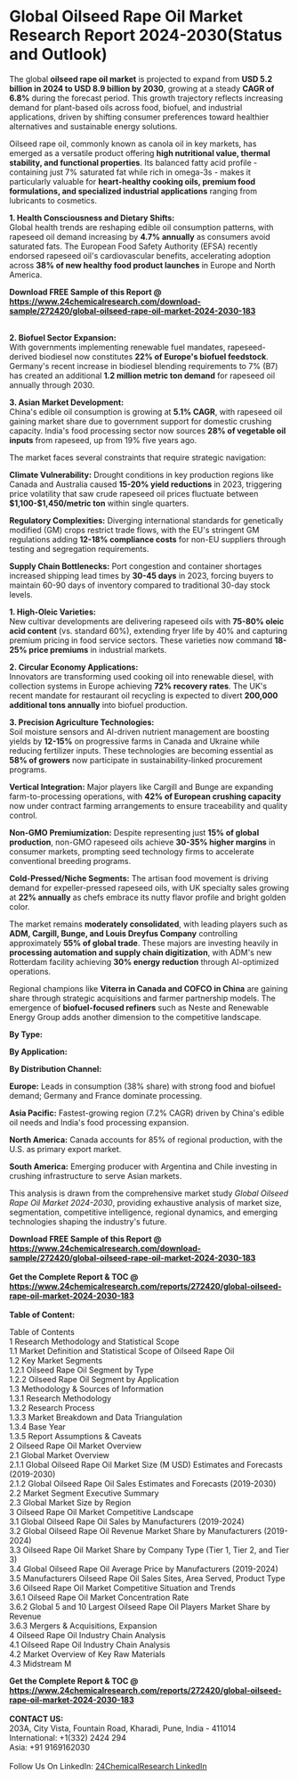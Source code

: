 <h1>Global Oilseed Rape Oil Market Research Report 2024-2030(Status and Outlook)</h1><p>The global <strong>oilseed rape oil market</strong> is projected to expand from <strong>USD 5.2 billion in 2024 to USD 8.9 billion by 2030</strong>, growing at a steady <strong>CAGR of 6.8%</strong> during the forecast period. This growth trajectory reflects increasing demand for plant-based oils across food, biofuel, and industrial applications, driven by shifting consumer preferences toward healthier alternatives and sustainable energy solutions.</p><p>Oilseed rape oil, commonly known as canola oil in key markets, has emerged as a versatile product offering <strong>high nutritional value, thermal stability, and functional properties</strong>. Its balanced fatty acid profile - containing just 7% saturated fat while rich in omega-3s - makes it particularly valuable for <strong>heart-healthy cooking oils, premium food formulations, and specialized industrial applications</strong> ranging from lubricants to cosmetics.</p><p><strong>1. Health Consciousness and Dietary Shifts:</strong><br>
Global health trends are reshaping edible oil consumption patterns, with rapeseed oil demand increasing by <strong>4.7% annually</strong> as consumers avoid saturated fats. The European Food Safety Authority (EFSA) recently endorsed rapeseed oil's cardiovascular benefits, accelerating adoption across <strong>38% of new healthy food product launches</strong> in Europe and North America.</p><div><b>Download FREE Sample of this Report @ 
            <a href="https://www.24chemicalresearch.com/download-sample/272420/global-oilseed-rape-oil-market-2024-2030-183">
            https://www.24chemicalresearch.com/download-sample/272420/global-oilseed-rape-oil-market-2024-2030-183</a></b></div><br><p><strong>2. Biofuel Sector Expansion:</strong><br>
With governments implementing renewable fuel mandates, rapeseed-derived biodiesel now constitutes <strong>22% of Europe's biofuel feedstock</strong>. Germany's recent increase in biodiesel blending requirements to 7% (B7) has created an additional <strong>1.2 million metric ton demand</strong> for rapeseed oil annually through 2030.</p><p><strong>3. Asian Market Development:</strong><br>
China's edible oil consumption is growing at <strong>5.1% CAGR</strong>, with rapeseed oil gaining market share due to government support for domestic crushing capacity. India's food processing sector now sources <strong>28% of vegetable oil inputs</strong> from rapeseed, up from 19% five years ago.</p><p>The market faces several constraints that require strategic navigation:</p><p><strong>Climate Vulnerability:</strong> Drought conditions in key production regions like Canada and Australia caused <strong>15-20% yield reductions</strong> in 2023, triggering price volatility that saw crude rapeseed oil prices fluctuate between <strong>$1,100-$1,450/metric ton</strong> within single quarters.</p><p><strong>Regulatory Complexities:</strong> Diverging international standards for genetically modified (GM) crops restrict trade flows, with the EU's stringent GM regulations adding <strong>12-18% compliance costs</strong> for non-EU suppliers through testing and segregation requirements.</p><p><strong>Supply Chain Bottlenecks:</strong> Port congestion and container shortages increased shipping lead times by <strong>30-45 days</strong> in 2023, forcing buyers to maintain 60-90 days of inventory compared to traditional 30-day stock levels.</p><p><strong>1. High-Oleic Varieties:</strong><br>
New cultivar developments are delivering rapeseed oils with <strong>75-80% oleic acid content</strong> (vs. standard 60%), extending fryer life by 40% and capturing premium pricing in food service sectors. These varieties now command <strong>18-25% price premiums</strong> in industrial markets.</p><p><strong>2. Circular Economy Applications:</strong><br>
Innovators are transforming used cooking oil into renewable diesel, with collection systems in Europe achieving <strong>72% recovery rates</strong>. The UK's recent mandate for restaurant oil recycling is expected to divert <strong>200,000 additional tons annually</strong> into biofuel production.</p><p><strong>3. Precision Agriculture Technologies:</strong><br>
Soil moisture sensors and AI-driven nutrient management are boosting yields by <strong>12-15%</strong> on progressive farms in Canada and Ukraine while reducing fertilizer inputs. These technologies are becoming essential as <strong>58% of growers</strong> now participate in sustainability-linked procurement programs.</p><p><strong>Vertical Integration:</strong> Major players like Cargill and Bunge are expanding farm-to-processing operations, with <strong>42% of European crushing capacity</strong> now under contract farming arrangements to ensure traceability and quality control.</p><p><strong>Non-GMO Premiumization:</strong> Despite representing just <strong>15% of global production</strong>, non-GMO rapeseed oils achieve <strong>30-35% higher margins</strong> in consumer markets, prompting seed technology firms to accelerate conventional breeding programs.</p><p><strong>Cold-Pressed/Niche Segments:</strong> The artisan food movement is driving demand for expeller-pressed rapeseed oils, with UK specialty sales growing at <strong>22% annually</strong> as chefs embrace its nutty flavor profile and bright golden color.</p><p>The market remains <strong>moderately consolidated</strong>, with leading players such as <strong>ADM, Cargill, Bunge, and Louis Dreyfus Company</strong> controlling approximately <strong>55% of global trade</strong>. These majors are investing heavily in <strong>processing automation and supply chain digitization</strong>, with ADM's new Rotterdam facility achieving <strong>30% energy reduction</strong> through AI-optimized operations.</p><p>Regional champions like <strong>Viterra in Canada and COFCO in China</strong> are gaining share through strategic acquisitions and farmer partnership models. The emergence of <strong>biofuel-focused refiners</strong> such as Neste and Renewable Energy Group adds another dimension to the competitive landscape.</p><p><strong>By Type:</strong></p><p><strong>By Application:</strong></p><p><strong>By Distribution Channel:</strong></p><p><strong>Europe:</strong> Leads in consumption (38% share) with strong food and biofuel demand; Germany and France dominate processing.</p><p><strong>Asia Pacific:</strong> Fastest-growing region (7.2% CAGR) driven by China's edible oil needs and India's food processing expansion.</p><p><strong>North America:</strong> Canada accounts for 85% of regional production, with the U.S. as primary export market.</p><p><strong>South America:</strong> Emerging producer with Argentina and Chile investing in crushing infrastructure to serve Asian markets.</p><p>This analysis is drawn from the comprehensive market study <em>Global Oilseed Rape Oil Market 2024-2030</em>, providing exhaustive analysis of market size, segmentation, competitive intelligence, regional dynamics, and emerging technologies shaping the industry's future.</p><div><b>Download FREE Sample of this Report @ 
            <a href="https://www.24chemicalresearch.com/download-sample/272420/global-oilseed-rape-oil-market-2024-2030-183">
            https://www.24chemicalresearch.com/download-sample/272420/global-oilseed-rape-oil-market-2024-2030-183</a></b></div><br><div><b>Get the Complete Report & TOC @ 
            <a href="https://www.24chemicalresearch.com/reports/272420/global-oilseed-rape-oil-market-2024-2030-183">
            https://www.24chemicalresearch.com/reports/272420/global-oilseed-rape-oil-market-2024-2030-183</a></b></div><br>
            <b>Table of Content:</b><p>Table of Contents<br />
1 Research Methodology and Statistical Scope<br />
1.1 Market Definition and Statistical Scope of Oilseed Rape Oil<br />
1.2 Key Market Segments<br />
1.2.1 Oilseed Rape Oil Segment by Type<br />
1.2.2 Oilseed Rape Oil Segment by Application<br />
1.3 Methodology & Sources of Information<br />
1.3.1 Research Methodology<br />
1.3.2 Research Process<br />
1.3.3 Market Breakdown and Data Triangulation<br />
1.3.4 Base Year<br />
1.3.5 Report Assumptions & Caveats<br />
2 Oilseed Rape Oil Market Overview<br />
2.1 Global Market Overview<br />
2.1.1 Global Oilseed Rape Oil Market Size (M USD) Estimates and Forecasts (2019-2030)<br />
2.1.2 Global Oilseed Rape Oil Sales Estimates and Forecasts (2019-2030)<br />
2.2 Market Segment Executive Summary<br />
2.3 Global Market Size by Region<br />
3 Oilseed Rape Oil Market Competitive Landscape<br />
3.1 Global Oilseed Rape Oil Sales by Manufacturers (2019-2024)<br />
3.2 Global Oilseed Rape Oil Revenue Market Share by Manufacturers (2019-2024)<br />
3.3 Oilseed Rape Oil Market Share by Company Type (Tier 1, Tier 2, and Tier 3)<br />
3.4 Global Oilseed Rape Oil Average Price by Manufacturers (2019-2024)<br />
3.5 Manufacturers Oilseed Rape Oil Sales Sites, Area Served, Product Type<br />
3.6 Oilseed Rape Oil Market Competitive Situation and Trends<br />
3.6.1 Oilseed Rape Oil Market Concentration Rate<br />
3.6.2 Global 5 and 10 Largest Oilseed Rape Oil Players Market Share by Revenue<br />
3.6.3 Mergers & Acquisitions, Expansion<br />
4 Oilseed Rape Oil Industry Chain Analysis<br />
4.1 Oilseed Rape Oil Industry Chain Analysis<br />
4.2 Market Overview of Key Raw Materials<br />
4.3 Midstream M</p><div><b>Get the Complete Report & TOC @ 
            <a href="https://www.24chemicalresearch.com/reports/272420/global-oilseed-rape-oil-market-2024-2030-183">
            https://www.24chemicalresearch.com/reports/272420/global-oilseed-rape-oil-market-2024-2030-183</a></b></div><br><b>CONTACT US:</b><br>
            203A, City Vista, Fountain Road, Kharadi, Pune, India - 411014<br>
            International: +1(332) 2424 294<br>
            Asia: +91 9169162030 <br><br>
            Follow Us On LinkedIn: <a href="https://www.linkedin.com/company/24chemicalresearch/">24ChemicalResearch LinkedIn</a>